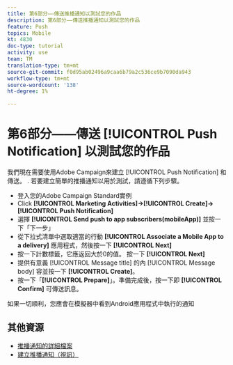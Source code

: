 ```yaml
---
title: 第6部分——傳送推播通知以測試您的作品
description: 第6部分——傳送推播通知以測試您的作品
feature: Push
topics: Mobile
kt: 4830
doc-type: tutorial
activity: use
team: TM
translation-type: tm+mt
source-git-commit: f0d95ab02496a9caa6b79a2c536ce9b7090da943
workflow-type: tm+mt
source-wordcount: '138'
ht-degree: 1%

---
```



# 第6部分——傳送 [!UICONTROL Push Notification] 以測試您的作品

我們現在需要使用Adobe Campaign來建立 [!UICONTROL Push Notification] 和傳送。 . 若要建立簡單的推播通知以用於測試，請遵循下列步驟。

* 登入您的Adobe Campaign Standard實例
* Click **[!UICONTROL Marketing Activities]->[!UICONTROL Create]->[!UICONTROL Push Notification]**
* 選擇 **[!UICONTROL Send push to app subscribers(mobileApp)]** 並按一下「下一步」
* 從下拉式清單中選取適當的行動 **[!UICONTROL Associate a Mobile App to a delivery]** 應用程式，然後按一下 **[!UICONTROL Next]**
* 按一下計數標籤，它應返回大於0的值。 按一下 **[!UICONTROL Next]**
* 提供有意義 [!UICONTROL Message title] 的內 [!UICONTROL Message body] 容並按一下 **[!UICONTROL Create]**。
* 按一下「**[!UICONTROL Prepare]**」。準備完成後，按一下即 **[!UICONTROL Confirm]** 可傳送訊息。

如果一切順利，您應會在模擬器中看到Android應用程式中執行的通知

## 其他資源

* [推播通知的詳細檔案](https://docs.adobe.com/content/help/en/campaign-standard/using/communication-channels/push-notifications/about-push-notifications.html)
* [建立推播通知（視訊）](/help/communication-channels/mobile/push-notifications/creating-a-push-notification.md)
